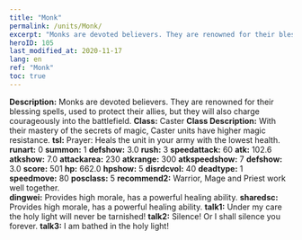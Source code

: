 ```yaml
---
title: "Monk"
permalink: /units/Monk/
excerpt: "Monks are devoted believers. They are renowned for their blessing spells, used to protect their allies, but they will also charge courageously into the battlefield."
heroID: 105
last_modified_at: 2020-11-17
lang: en
ref: "Monk"
toc: true
---
```

 **Description:** Monks are devoted believers. They are renowned for their blessing spells, used to protect their allies, but they will also charge courageously into the battlefield.
 **Class:** Caster
 **Class Description:** With their mastery of the secrets of magic, Caster units have higher magic resistance.
 **tsl:** Prayer: Heals the unit in your army with the lowest health.
 **runart:** 0
 **summon:** 1
 **defshow:** 3.0
 **rush:** 3
 **speedattack:** 60
 **atk:** 102.6
 **atkshow:** 7.0
 **attackarea:** 230
 **atkrange:** 300
 **atkspeedshow:** 7
 **defshow:** 3.0
 **score:** 501
 **hp:** 662.0
 **hpshow:** 5
 **disrdcvol:** 40
 **deadtype:** 1
 **speedmove:** 80
 **posclass:** 5
 **recommend2:** Warrior, Mage and Priest work well together.  
 **dingwei:** Provides high morale, has a powerful healing ability.
 **sharedsc:** Provides high morale, has a powerful healing ability.
 **talk1:** Under my care the holy light will never be tarnished!
 **talk2:** Silence! Or I shall silence you forever.
 **talk3:** I am bathed in the holy light!
